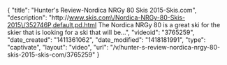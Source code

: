 {
    "title": "Hunter's Review-Nordica NRGy 80 Skis 2015-Skis.com",
    "description": "http:\/\/www.skis.com\/Nordica-NRGy-80-Skis-2015\/352746P,default,pd.html The Nordica NRGy 80 is a great ski for the skier that is looking for a ski that will be...",
    "videoid": "3765259",
    "date_created": "1411361062",
    "date_modified": "1418181991",
    "type": "captivate",
    "layout": "video",
    "url": "\/v\/hunter-s-review-nordica-nrgy-80-skis-2015-skis-com\/3765259"
}